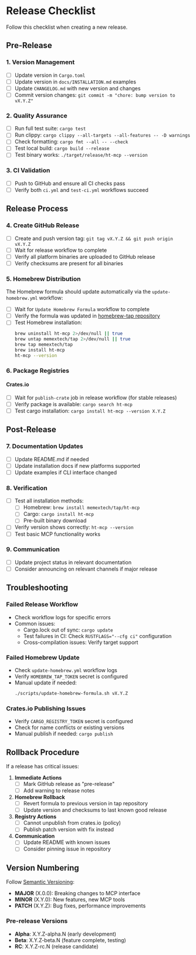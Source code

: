 # Release Checklist

Follow this checklist when creating a new release.

## Pre-Release

### 1. Version Management
- [ ] Update version in `Cargo.toml`
- [ ] Update version in `docs/INSTALLATION.md` examples
- [ ] Update `CHANGELOG.md` with new version and changes
- [ ] Commit version changes: `git commit -m "chore: bump version to vX.Y.Z"`

### 2. Quality Assurance  
- [ ] Run full test suite: `cargo test`
- [ ] Run clippy: `cargo clippy --all-targets --all-features -- -D warnings`
- [ ] Check formatting: `cargo fmt --all -- --check`
- [ ] Test local build: `cargo build --release`
- [ ] Test binary works: `./target/release/ht-mcp --version`

### 3. CI Validation
- [ ] Push to GitHub and ensure all CI checks pass
- [ ] Verify both `ci.yml` and `test-ci.yml` workflows succeed

## Release Process

### 4. Create GitHub Release
- [ ] Create and push version tag: `git tag vX.Y.Z && git push origin vX.Y.Z`
- [ ] Wait for release workflow to complete
- [ ] Verify all platform binaries are uploaded to GitHub release
- [ ] Verify checksums are present for all binaries

### 5. Homebrew Distribution
The Homebrew formula should update automatically via the `update-homebrew.yml` workflow:

- [ ] Wait for `Update Homebrew Formula` workflow to complete
- [ ] Verify the formula was updated in [homebrew-tap repository](https://github.com/memextech/homebrew-tap)
- [ ] Test Homebrew installation:
  ```bash
  brew uninstall ht-mcp 2>/dev/null || true
  brew untap memextech/tap 2>/dev/null || true
  brew tap memextech/tap
  brew install ht-mcp
  ht-mcp --version
  ```

### 6. Package Registries

#### Crates.io
- [ ] Wait for `publish-crate` job in release workflow (for stable releases)
- [ ] Verify package is available: `cargo search ht-mcp`
- [ ] Test cargo installation: `cargo install ht-mcp --version X.Y.Z`

## Post-Release

### 7. Documentation Updates
- [ ] Update README.md if needed
- [ ] Update installation docs if new platforms supported
- [ ] Update examples if CLI interface changed

### 8. Verification
- [ ] Test all installation methods:
  - [ ] Homebrew: `brew install memextech/tap/ht-mcp`
  - [ ] Cargo: `cargo install ht-mcp`
  - [ ] Pre-built binary download
- [ ] Verify version shows correctly: `ht-mcp --version`
- [ ] Test basic MCP functionality works

### 9. Communication
- [ ] Update project status in relevant documentation
- [ ] Consider announcing on relevant channels if major release

## Troubleshooting

### Failed Release Workflow
- Check workflow logs for specific errors
- Common issues:
  - Cargo.lock out of sync: `cargo update`
  - Test failures in CI: Check `RUSTFLAGS="--cfg ci"` configuration
  - Cross-compilation issues: Verify target support

### Failed Homebrew Update
- Check `update-homebrew.yml` workflow logs
- Verify `HOMEBREW_TAP_TOKEN` secret is configured
- Manual update if needed:
  ```bash
  ./scripts/update-homebrew-formula.sh vX.Y.Z
  ```

### Crates.io Publishing Issues
- Verify `CARGO_REGISTRY_TOKEN` secret is configured
- Check for name conflicts or existing versions
- Manual publish if needed: `cargo publish`

## Rollback Procedure

If a release has critical issues:

1. **Immediate Actions**
   - [ ] Mark GitHub release as "pre-release" 
   - [ ] Add warning to release notes

2. **Homebrew Rollback**
   - [ ] Revert formula to previous version in tap repository
   - [ ] Update version and checksums to last known good release

3. **Registry Actions**
   - [ ] Cannot unpublish from crates.io (policy)
   - [ ] Publish patch version with fix instead

4. **Communication**
   - [ ] Update README with known issues
   - [ ] Consider pinning issue in repository

## Version Numbering

Follow [Semantic Versioning](https://semver.org/):

- **MAJOR** (X.0.0): Breaking changes to MCP interface
- **MINOR** (X.Y.0): New features, new MCP tools
- **PATCH** (X.Y.Z): Bug fixes, performance improvements

### Pre-release Versions
- **Alpha**: X.Y.Z-alpha.N (early development)
- **Beta**: X.Y.Z-beta.N (feature complete, testing)
- **RC**: X.Y.Z-rc.N (release candidate)